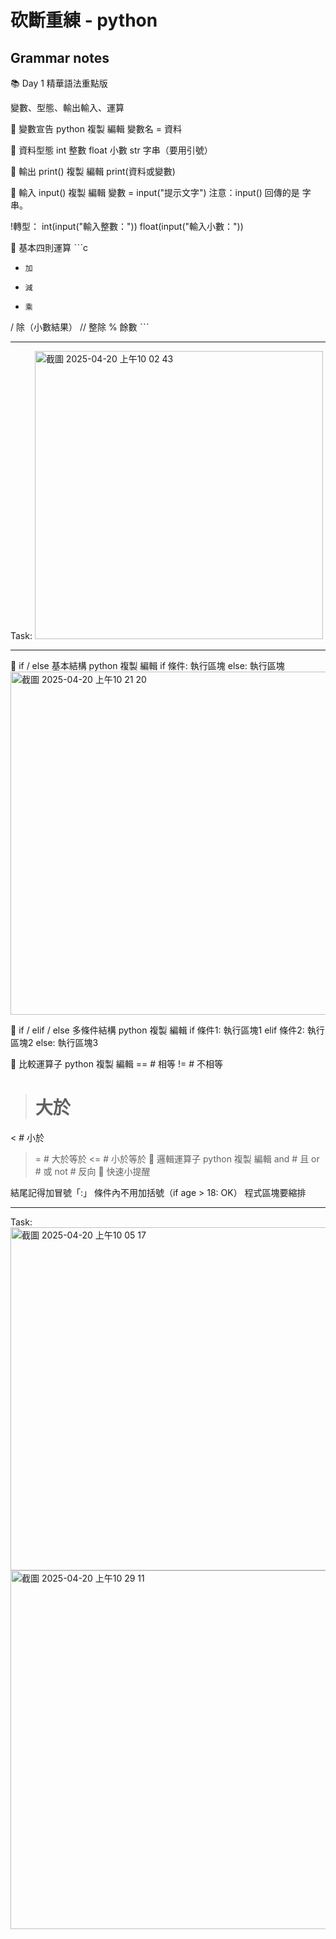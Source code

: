 # 砍斷重練 - python

## Grammar notes
📚 Day 1 精華語法重點版


變數、型態、輸出輸入、運算

🔹 變數宣告
python
複製
編輯
變數名 = 資料

🔹 資料型態
int 整數
float 小數
str 字串（要用引號）

🔹 輸出 print()
複製
編輯
print(資料或變數)

🔹 輸入 input()
複製
編輯
變數 = input("提示文字")
注意：input() 回傳的是 字串。

!轉型：
int(input("輸入整數："))
float(input("輸入小數："))

🔹 基本四則運算
ˋˋˋc
+     加
-     減
*     乘
/     除（小數結果）
//    整除
%     餘數
ˋˋˋ

---

Task:
<img width="461" alt="截圖 2025-04-20 上午10 02 43" src="https://github.com/user-attachments/assets/60c21087-1610-4001-8386-04b94fe7464f" />

---

🔹 if / else 基本結構
python
複製
編輯
if 條件:
    執行區塊
else:
    執行區塊<img width="549" alt="截圖 2025-04-20 上午10 21 20" src="https://github.com/user-attachments/assets/a1185bd3-aaa1-4855-9e73-74d8a14fb431" />

    
🔹 if / elif / else 多條件結構
python
複製
編輯
if 條件1:
    執行區塊1
elif 條件2:
    執行區塊2
else:
    執行區塊3

    
🔹 比較運算子
python
複製
編輯
==   # 相等
!=   # 不相等
>    # 大於
<    # 小於
>=   # 大於等於
<=   # 小於等於
🔹 邏輯運算子
python
複製
編輯
and  # 且
or   # 或
not  # 反向
🎯 快速小提醒

結尾記得加冒號「:」
條件內不用加括號（if age > 18: OK）
程式區塊要縮排

---

Task:
<img width="549" alt="截圖 2025-04-20 上午10 05 17" src="https://github.com/user-attachments/assets/e4f5c8d2-24ef-4efb-b887-3da1fee25810" />
<img width="574" alt="截圖 2025-04-20 上午10 29 11" src="https://github.com/user-attachments/assets/b96322e2-8549-4679-9521-786d6ee43b8d" />
